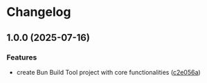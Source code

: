 # Changelog

## 1.0.0 (2025-07-16)


### Features

* create Bun Build Tool project with core functionalities ([c2e056a](https://github.com/efahnjoe/bun-build-tools/commit/c2e056a3604e68e36f2902ec5893aa96ed52242a))
